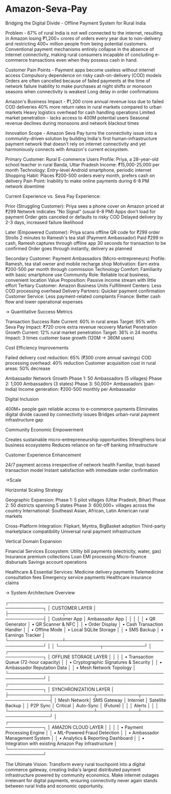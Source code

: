 # Amazon-Seva-Pay
Bridging the Digital Divide - Offline Payment System for Rural India

Problem - 67% of rural India is not well connected to the internet, resulting in Amazon losing ₹1,200+ crores of orders every year due to non-delivery and restricting 400+ million people from being potential customers. Conventional payment mechanisms entirely collapse in the absence of internet connectivity, making rural consumers incapable of concluding e-commerce transactions even when they possess cash in hand.

Customer Pain Points -
Payment apps become useless without internet access
Compulsory dependence on risky cash-on-delivery (COD) models
Orders are often cancelled because of failed payments at the time of network failure
Inability to make purchases at night shifts or monsoon seasons when connectivity is weakest
Long delay in order confirmations

Amazon's Business Impact -
₹1,200 crore annual revenue loss due to failed COD deliveries
40% more return rates in rural markets compared to urban markets
Heavy logistics overhead for cash handling operations
Limited market penetration - lacks access to 400M potential users
Seasonal revenue declines during monsoons and network blackout times

Innovation Scope -
Amazon Seva Pay turns the connectivity issue into a community-driven solution by building India's first human-infrastructure payment network that doesn't rely on internet connectivity and yet harmoniously connects with Amazon's current ecosystem.

Primary Customer: Rural E-commerce Users
Profile: Priya, a 28-year-old school teacher in rural Banda, Uttar Pradesh
Income: ₹15,000-25,000 per month
Technology: Entry-level Android smartphone, periodic internet
Shopping Habit: Places ₹200-500 orders every month, prefers cash on delivery
Pain Point: Inability to make online payments during 6-8 PM network downtime

Current Experience vs. Seva Pay Experience:

Prior (Struggling Customer):
Priya sees a phone cover on Amazon priced at ₹299
Network indicates "No Signal" (usual 6-8 PM)
Apps don't load for payment
Order gets canceled or defaults to risky COD
Delayed delivery by 2-3 days, increased failure likelihood

Later (Empowered Customer):
Priya scans offline QR code for ₹299 order
Strolls 2 minutes to Ramesh's tea stall (Payment Ambassador)
Paid ₹299 in cash, Ramesh captures through offline app
30 seconds for transaction to be confirmed
Order goes through instantly, delivery as planned

Secondary Customer: Payment Ambassadors (Micro-entrepreneurs)
Profile: Ramesh, tea stall owner and mobile recharge shop
Motivation: Earn extra ₹200-500 per month through commission
Technology Comfort: Familiarity with basic smartphone use
Community Role: Reliable local business, convenient location
Value Proposition: Passive income stream with little effort
Tertiary Customer: Amazon Business Units
Fulfillment Centers: Less COD processing overhead
Delivery Partners: Quicker payment confirmation
Customer Service: Less payment-related complaints
Finance: Better cash flow and lower operational expenses

-> Quantitative Success Metrics

Transaction Success Rate
Current: 60% in rural areas
Target: 95% with Seva Pay
Impact: ₹720 crore extra revenue recovery
Market Penetration Growth
Current: 12% rural market penetration
Target: 36% in 24 months
Impact: 3 times customer base growth (120M → 360M users)

Cost Efficiency Improvements

Failed delivery cost reduction: 65% (₹300 crore annual savings)
COD processing overhead: 40% reduction
Customer acquisition cost in rural areas: 50% decrease

Ambassador Network Growth
Phase 1: 50 Ambassadors (5 villages)
Phase 2: 1,000 Ambassadors (3 states)
Phase 3: 50,000+ Ambassadors (pan-India)
Income generation: ₹200-500 monthly per Ambassador

Digital Inclusion

400M+ people gain reliable access to e-commerce payments
Eliminates digital divide caused by connectivity issues
Bridges urban-rural payment infrastructure gap

Community Economic Empowerment

Creates sustainable micro-entrepreneurship opportunities
Strengthens local business ecosystems
Reduces reliance on far-off banking infrastructure

Customer Experience Enhancement

24/7 payment access irrespective of network health
Familiar, trust-based transaction model
Instant satisfaction with immediate order confirmation

->Scale

Horizontal Scaling Strategy

Geographic Expansion:
Phase 1: 5 pilot villages (Uttar Pradesh, Bihar)
Phase 2: 50 districts spanning 5 states
Phase 3: 600,000+ villages across the country
International: Southeast Asian, African, Latin American rural markets

Cross-Platform Integration:
Flipkart, Myntra, BigBasket adoption
Third-party marketplace compatibility
Universal rural payment infrastructure

Vertical Domain Expansion

Financial Services Ecosystem:
Utility bill payments (electricity, water, gas)
Insurance premium collections
Loan EMI processing
Micro-finance disbursals
Savings account operations

Healthcare & Essential Services:
Medicine delivery payments
Telemedicine consultation fees
Emergency service payments
Healthcare insurance claims

-> System Architecture Overview

┌─────────────────────────────────────────────────────────────┐
│                    CUSTOMER LAYER                           │
├─────────────────┬───────────────────────────────────────────┤
│  Customer App   │           Ambassador App                  │
│                 │                                           │
│ • QR Generator  │ • QR Scanner & NFC                        │
│ • Order Display │ • Cash Transaction Handler                │
│ • Offline Mode  │ • Local SQLite Storage                    │
│ • SMS Backup    │ • Earnings Tracker                        │
└─────────────────┴───────────────────────────────────────────┘
         │                           │
         └─────────────┬─────────────┘
                       │
┌─────────────────────────────────────────────────────────────┐
│                OFFLINE STORAGE LAYER                        │
│                                                             │
│ • Transaction Queue (72-hour capacity)                      │
│ • Cryptographic Signatures & Security                      	│
│ • Ambassador Reputation Data                                │
│ • Mesh Network Topology                                     │
└─────────────────────────────────────────────────────────────┘
                       │
┌─────────────────────────────────────────────────────────────┐
│                SYNCHRONIZATION LAYER                       	  │
├─────────────┬─────────────┬─────────────┬─────────────────────┤
│ Mesh Network│ SMS Gateway │ Internet    │ Satellite Backup    │
│ P2P Sync    │ Critical    │ Auto-Sync   │ (Future)            │
│             │ Alerts      │             │                     │
└─────────────┴─────────────┴─────────────┴─────────────────────┘
                       │
┌─────────────────────────────────────────────────────────────┐
│                  AMAZON CLOUD LAYER                        	│
│                                                             │
│ • Payment Processing Engine                                 │
│ • ML-Powered Fraud Detection                                │
│ • Ambassador Management System                              │
│ • Analytics & Reporting Dashboard                           │
│ • Integration with existing Amazon Pay infrastructure       │
└─────────────────────────────────────────────────────────────┘

The Ultimate Vision: Transform every rural touchpoint into a digital commerce gateway, creating India's largest distributed payment infrastructure powered by community economics. Make internet outages irrelevant for digital payments, ensuring connectivity never again stands between rural India and economic opportunity.

